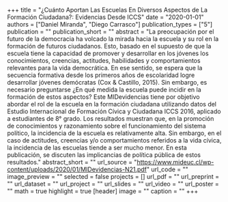 +++
title = "¿Cuánto Aportan Las Escuelas En Diversos Aspectos de La Formación Ciudadana?: Evidencias Desde ICCS"
date = "2020-01-01"
authors = ["Daniel Miranda", "Diego Carrasco"]
publication_types = ["5"]
publication = ""
publication_short = ""
abstract = "La preocupación por el futuro de la democracia ha volcado la mirada hacia la escuela y su rol en la formación de futuros ciudadanos. Esto, basado en el supuesto de que la escuela tiene la capacidad de promover y desarrollar en los jóvenes los conocimientos, creencias, actitudes, habilidades y comportamientos relevantes para la vida democrática. En ese sentido, se espera que la secuencia formativa desde los primeros años de escolaridad logre desarrollar jóvenes demócratas (Cox & Castillo, 2015). Sin embargo, es necesario preguntarse ¿En qué medida la escuela puede incidir en la formación de estos aspectos? Este MIDevidencias tiene por objetivo abordar el rol de la escuela en la formación ciudadana utilizando datos del Estudio Internacional de Formación Cívica y Ciudadana ICCS 2016, aplicado a estudiantes de 8° grado. Los resultados muestran que, en la promoción de conocimientos y razonamiento sobre el funcionamiento del sistema político, la incidencia de la escuela es relativamente alta. Sin embargo, en el caso de actitudes, creencias y/o comportamientos referidos a la vida cívica, la incidencia de las escuelas tiende a ser mucho menor. En esta publicación, se discuten las implicancias de política pública de estos resultados."
abstract_short = ""
url_source = "https://www.mideuc.cl/wp-content/uploads/2020/01/MIDevidencias-N21.pdf"
url_code = ""
image_preview = ""
selected = false
projects = []
url_pdf = ""
url_preprint = ""
url_dataset = ""
url_project = ""
url_slides = ""
url_video = ""
url_poster = ""
math = true
highlight = true
[header]
image = ""
caption = ""
+++
